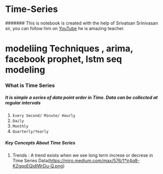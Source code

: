 # Time-Series 



####### This is notebook is created with the help of  Srivatsan Srinivasan sir, you can follow him on [YouTube](https://www.youtube.com/playlist?list=PL3N9eeOlCrP5cK0QRQxeJd6GrQvhAtpBK) he is amazing teacher.


# modeliing Techniques , arima, facebook prophet, lstm seq modeling

### What is Time Series 
##### It is simple a series of data point order in Time. Data can be collected at regular intervals 
1. `Every Second/ Minute/ Hourly`
2. `Daily`
3. `Monthly`
4. `Quarterly/Yearly`
 


##### Key Concepts About Time Series 
1. Trends :  A trend exists when we see long term increse or decrese in Time Series Data(https://miro.medium.com/max/576/1*jr4q8-KZgqoEQidlWrDu-Q.png)


